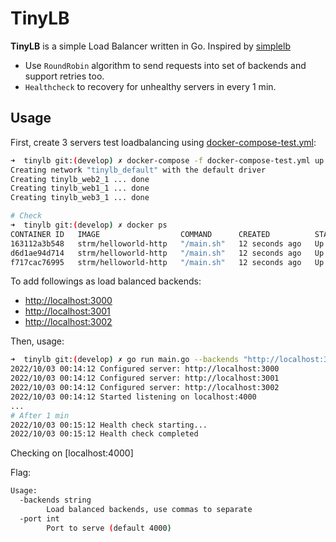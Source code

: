 # TinyLB

**TinyLB** is a simple Load Balancer written in Go. Inspired by [simplelb](https://github.com/kasvith/simplelb)
- Use `RoundRobin` algorithm to send requests into set of backends and support retries too.
- `Healthcheck` to recovery for unhealthy servers in every 1 min.

## Usage

First, create 3 servers test loadbalancing using [docker-compose-test.yml](docker-compose-test.yml):

```sh
➜  tinylb git:(develop) ✗ docker-compose -f docker-compose-test.yml up -d  
Creating network "tinylb_default" with the default driver
Creating tinylb_web2_1 ... done
Creating tinylb_web1_1 ... done
Creating tinylb_web3_1 ... done

# Check
➜  tinylb git:(develop) ✗ docker ps
CONTAINER ID   IMAGE                  COMMAND      CREATED          STATUS         PORTS                                   NAMES
163112a3b548   strm/helloworld-http   "/main.sh"   12 seconds ago   Up 7 seconds   0.0.0.0:3002->80/tcp, :::3002->80/tcp   tinylb_web3_1
d6d1ae94d714   strm/helloworld-http   "/main.sh"   12 seconds ago   Up 6 seconds   0.0.0.0:3001->80/tcp, :::3001->80/tcp   tinylb_web2_1
f717cac76995   strm/helloworld-http   "/main.sh"   12 seconds ago   Up 5 seconds   0.0.0.0:3000->80/tcp, :::3000->80/tcp   tinylb_web1_1
```

To add followings as load balanced backends:
- [http://localhost:3000](http://localhost:3000)
- [http://localhost:3001](http://localhost:3001)
- [http://localhost:3002](http://localhost:3002)

Then, usage:

```sh
➜  tinylb git:(develop) ✗ go run main.go --backends "http://localhost:3000,http://localhost:3001,http://localhost:3002"
2022/10/03 00:14:12 Configured server: http://localhost:3000
2022/10/03 00:14:12 Configured server: http://localhost:3001
2022/10/03 00:14:12 Configured server: http://localhost:3002
2022/10/03 00:14:12 Started listening on localhost:4000
...
# After 1 min
2022/10/03 00:15:12 Health check starting...
2022/10/03 00:15:12 Health check completed
```

Checking on [localhost:4000]

Flag:
```sh
Usage:
  -backends string
        Load balanced backends, use commas to separate
  -port int
        Port to serve (default 4000)
```
